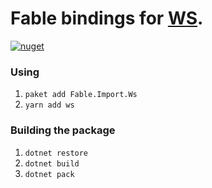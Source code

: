 Fable bindings for [WS](https://github.com/websockets/ws).
=======
[![nuget](https://badge.fury.io/nu/Fable.Import.Ws.svg)](https://badge.fury.io/nu/Fable.Import.Ws)



### Using
1. `paket add Fable.Import.Ws`
2. `yarn add ws`

### Building the package
1. `dotnet restore`
2. `dotnet build`
3. `dotnet pack`
